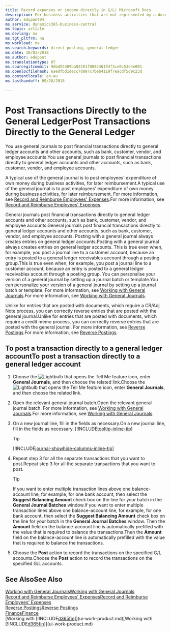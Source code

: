 ```yaml
---
title: Record expenses or income directly in G/L| Microsoft Docs
description: For business activities that are not represented by a document in, such as smaller expenses or cash receipts, you can create the related transactions by posting journal lines in the General Journal window.
author: edupont04
ms.service: dynamics365-business-central
ms.topic: article
ms.devlang: na
ms.tgt_pltfrm: na
ms.workload: na
ms.search.keywords: direct posting, general ledger
ms.date: 10/01/2018
ms.author: edupont
ms.translationtype: HT
ms.sourcegitcommit: 9dbd92409ba02281f008246194f3ce0c53e4e001
ms.openlocfilehash: 6aedfbd1decc7d897c7beb4119f7eacdf5d9c23d
ms.contentlocale: en-au
ms.lasthandoff: 09/28/2018

---
```

# <a name="post-transactions-directly-to-the-general-ledger"></a><span data-ttu-id="693f2-103">Post Transactions Directly to the General Ledger</span><span class="sxs-lookup"><span data-stu-id="693f2-103">Post Transactions Directly to the General Ledger</span></span>

<span data-ttu-id="693f2-104">You use general journals to post financial transactions directly to general ledger accounts and other accounts, such as bank, customer, vendor, and employee accounts.</span><span class="sxs-lookup"><span data-stu-id="693f2-104">You use general journals to post financial transactions directly to general ledger accounts and other accounts, such as bank, customer, vendor, and employee accounts.</span></span>  

<span data-ttu-id="693f2-105">A typical use of the general journal is to post employees' expenditure of own money during business activities, for later reimbursement.</span><span class="sxs-lookup"><span data-stu-id="693f2-105">A typical use of the general journal is to post employees' expenditure of own money during business activities, for later reimbursement.</span></span> <span data-ttu-id="693f2-106">For more information, see [Record and Reimburse Employees' Expenses](finance-how-record-reimburse-employee-expenses.md).</span><span class="sxs-lookup"><span data-stu-id="693f2-106">For more information, see [Record and Reimburse Employees' Expenses](finance-how-record-reimburse-employee-expenses.md).</span></span>

<span data-ttu-id="693f2-107">General journals post financial transactions directly to general ledger accounts and other accounts, such as bank, customer, vendor, and employee accounts.</span><span class="sxs-lookup"><span data-stu-id="693f2-107">General journals post financial transactions directly to general ledger accounts and other accounts, such as bank, customer, vendor, and employee accounts.</span></span> <span data-ttu-id="693f2-108">Posting with a general journal always creates entries on general ledger accounts.</span><span class="sxs-lookup"><span data-stu-id="693f2-108">Posting with a general journal always creates entries on general ledger accounts.</span></span> <span data-ttu-id="693f2-109">This is true even when, for example, you post a journal line to a customer account, because an entry is posted to a general ledger receivables account through a posting group.</span><span class="sxs-lookup"><span data-stu-id="693f2-109">This is true even when, for example, you post a journal line to a customer account, because an entry is posted to a general ledger receivables account through a posting group.</span></span> <span data-ttu-id="693f2-110">You can personalise your version of a general journal by setting up a journal batch or template.</span><span class="sxs-lookup"><span data-stu-id="693f2-110">You can personalize your version of a general journal by setting up a journal batch or template.</span></span> <span data-ttu-id="693f2-111">For more information, see [Working with General Journals](ui-work-general-journals.md).</span><span class="sxs-lookup"><span data-stu-id="693f2-111">For more information, see [Working with General Journals](ui-work-general-journals.md).</span></span>

<span data-ttu-id="693f2-112">Unlike for entries that are posted with documents, which require a CR/Adj Note process, you can correctly reverse entries that are posted with the general journal.</span><span class="sxs-lookup"><span data-stu-id="693f2-112">Unlike for entries that are posted with documents, which require a credit memo process, you can correctly reverse entries that are posted with the general journal.</span></span> <span data-ttu-id="693f2-113">For more information, see [Reverse Postings](finance-how-reverse-journal-posting.md).</span><span class="sxs-lookup"><span data-stu-id="693f2-113">For more information, see [Reverse Postings](finance-how-reverse-journal-posting.md).</span></span>

## <a name="to-post-a-transaction-directly-to-a-general-ledger-account"></a><span data-ttu-id="693f2-114">To post a transaction directly to a general ledger account</span><span class="sxs-lookup"><span data-stu-id="693f2-114">To post a transaction directly to a general ledger account</span></span>

1. <span data-ttu-id="693f2-115">Choose the ![Lightbulb that opens the Tell Me feature](media/ui-search/search_small.png "Tell me what you want to do") icon, enter **General Journals**, and then choose the related link.</span><span class="sxs-lookup"><span data-stu-id="693f2-115">Choose the ![Lightbulb that opens the Tell Me feature](media/ui-search/search_small.png "Tell me what you want to do") icon, enter **General Journals**, and then choose the related link.</span></span>
2. <span data-ttu-id="693f2-116">Open the relevant general journal batch.</span><span class="sxs-lookup"><span data-stu-id="693f2-116">Open the relevant general journal batch.</span></span> <span data-ttu-id="693f2-117">For more information, see [Working with General Journals](ui-work-general-journals.md).</span><span class="sxs-lookup"><span data-stu-id="693f2-117">For more information, see [Working with General Journals](ui-work-general-journals.md).</span></span>
3. <span data-ttu-id="693f2-118">On a new journal line, fill in the fields as necessary.</span><span class="sxs-lookup"><span data-stu-id="693f2-118">On a new journal line, fill in the fields as necessary.</span></span> [!INCLUDE[tooltip-inline-tip](includes/tooltip-inline-tip_md.md)]    

    > [!TIP]
    > [!INCLUDE[journal-showhide-columns-inline-tip](includes/journal-showhide-columns-inline-tip.md)]
4. <span data-ttu-id="693f2-119">Repeat step 3 for all the separate transactions that you want to post.</span><span class="sxs-lookup"><span data-stu-id="693f2-119">Repeat step 3 for all the separate transactions that you want to post.</span></span>

    > [!TIP]  
    > <span data-ttu-id="693f2-120">If you want to enter multiple transaction lines above one balance-account line, for example, for one bank account, then select the **Suggest Balancing Amount** check box on the line for your batch in the **General Journal Batches** window.</span><span class="sxs-lookup"><span data-stu-id="693f2-120">If you want to enter multiple transaction lines above one balance-account line, for example, for one bank account, then select the **Suggest Balancing Amount** check box on the line for your batch in the **General Journal Batches** window.</span></span> <span data-ttu-id="693f2-121">Then the **Amount** field on the balance-account line is automatically prefilled with the value that is required to balance the transactions.</span><span class="sxs-lookup"><span data-stu-id="693f2-121">Then the **Amount** field on the balance-account line is automatically prefilled with the value that is required to balance the transactions.</span></span>
5. <span data-ttu-id="693f2-122">Choose the **Post** action to record the transactions on the specified G/L accounts.</span><span class="sxs-lookup"><span data-stu-id="693f2-122">Choose the **Post** action to record the transactions on the specified G/L accounts.</span></span>

## <a name="see-also"></a><span data-ttu-id="693f2-123">See Also</span><span class="sxs-lookup"><span data-stu-id="693f2-123">See Also</span></span>

[<span data-ttu-id="693f2-124">Working with General Journals</span><span class="sxs-lookup"><span data-stu-id="693f2-124">Working with General Journals</span></span>](ui-work-general-journals.md)  
[<span data-ttu-id="693f2-125">Record and Reimburse Employees' Expenses</span><span class="sxs-lookup"><span data-stu-id="693f2-125">Record and Reimburse Employees' Expenses</span></span>](finance-how-record-reimburse-employee-expenses.md)  
[<span data-ttu-id="693f2-126">Reverse Postings</span><span class="sxs-lookup"><span data-stu-id="693f2-126">Reverse Postings</span></span>](finance-how-reverse-journal-posting.md)  
[<span data-ttu-id="693f2-127">Finance</span><span class="sxs-lookup"><span data-stu-id="693f2-127">Finance</span></span>](finance.md)  
<span data-ttu-id="693f2-128">[Working with [!INCLUDE[d365fin](includes/d365fin_md.md)]](ui-work-product.md)</span><span class="sxs-lookup"><span data-stu-id="693f2-128">[Working with [!INCLUDE[d365fin](includes/d365fin_md.md)]](ui-work-product.md)</span></span>  

